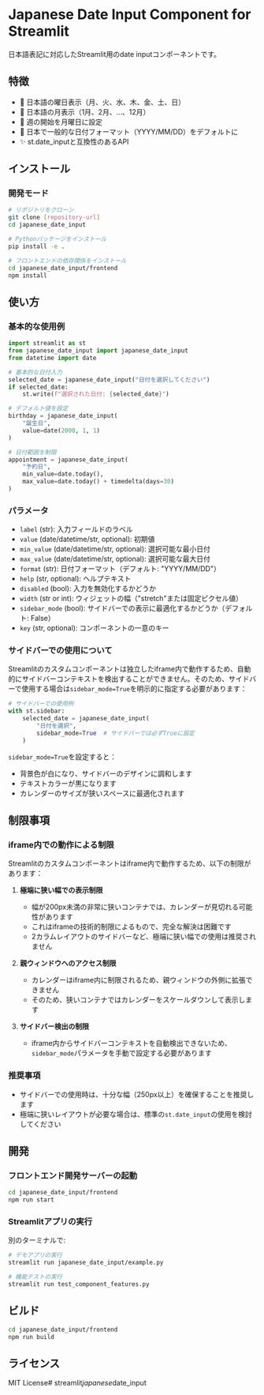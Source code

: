 # Japanese Date Input Component for Streamlit

日本語表記に対応したStreamlit用のdate inputコンポーネントです。

## 特徴

- 📅 日本語の曜日表示（月、火、水、木、金、土、日）
- 📆 日本語の月表示（1月、2月、...、12月）
- 🗾 週の開始を月曜日に設定
- 🎌 日本で一般的な日付フォーマット（YYYY/MM/DD）をデフォルトに
- ✨ st.date_inputと互換性のあるAPI

## インストール

### 開発モード

```bash
# リポジトリをクローン
git clone [repository-url]
cd japanese_date_input

# Pythonパッケージをインストール
pip install -e .

# フロントエンドの依存関係をインストール
cd japanese_date_input/frontend
npm install
```

## 使い方

### 基本的な使用例

```python
import streamlit as st
from japanese_date_input import japanese_date_input
from datetime import date

# 基本的な日付入力
selected_date = japanese_date_input("日付を選択してください")
if selected_date:
    st.write(f"選択された日付: {selected_date}")

# デフォルト値を設定
birthday = japanese_date_input(
    "誕生日",
    value=date(2000, 1, 1)
)

# 日付範囲を制限
appointment = japanese_date_input(
    "予約日",
    min_value=date.today(),
    max_value=date.today() + timedelta(days=30)
)
```

### パラメータ

- `label` (str): 入力フィールドのラベル
- `value` (date/datetime/str, optional): 初期値
- `min_value` (date/datetime/str, optional): 選択可能な最小日付
- `max_value` (date/datetime/str, optional): 選択可能な最大日付
- `format` (str): 日付フォーマット（デフォルト: "YYYY/MM/DD"）
- `help` (str, optional): ヘルプテキスト
- `disabled` (bool): 入力を無効化するかどうか
- `width` (str or int): ウィジェットの幅（"stretch"または固定ピクセル値）
- `sidebar_mode` (bool): サイドバーでの表示に最適化するかどうか（デフォルト: False）
- `key` (str, optional): コンポーネントの一意のキー

### サイドバーでの使用について

Streamlitのカスタムコンポーネントは独立したiframe内で動作するため、自動的にサイドバーコンテキストを検出することができません。そのため、サイドバーで使用する場合は`sidebar_mode=True`を明示的に指定する必要があります：

```python
# サイドバーでの使用例
with st.sidebar:
    selected_date = japanese_date_input(
        "日付を選択",
        sidebar_mode=True  # サイドバーでは必ずTrueに設定
    )
```

`sidebar_mode=True`を設定すると：
- 背景色が白になり、サイドバーのデザインに調和します
- テキストカラーが黒になります
- カレンダーのサイズが狭いスペースに最適化されます

## 制限事項

### iframe内での動作による制限

Streamlitのカスタムコンポーネントはiframe内で動作するため、以下の制限があります：

1. **極端に狭い幅での表示制限**
   - 幅が200px未満の非常に狭いコンテナでは、カレンダーが見切れる可能性があります
   - これはiframeの技術的制限によるもので、完全な解決は困難です
   - 2カラムレイアウトのサイドバーなど、極端に狭い幅での使用は推奨されません

2. **親ウィンドウへのアクセス制限**
   - カレンダーはiframe内に制限されるため、親ウィンドウの外側に拡張できません
   - そのため、狭いコンテナではカレンダーをスケールダウンして表示します

3. **サイドバー検出の制限**
   - iframe内からサイドバーコンテキストを自動検出できないため、`sidebar_mode`パラメータを手動で設定する必要があります

### 推奨事項

- サイドバーでの使用時は、十分な幅（250px以上）を確保することを推奨します
- 極端に狭いレイアウトが必要な場合は、標準の`st.date_input`の使用を検討してください

## 開発

### フロントエンド開発サーバーの起動

```bash
cd japanese_date_input/frontend
npm run start
```

### Streamlitアプリの実行

別のターミナルで:

```bash
# デモアプリの実行
streamlit run japanese_date_input/example.py

# 機能テストの実行
streamlit run test_component_features.py
```

## ビルド

```bash
cd japanese_date_input/frontend
npm run build
```

## ライセンス

MIT License#   s t r e a m l i t _ j a p a n e s e _ d a t e _ i n p u t  
 